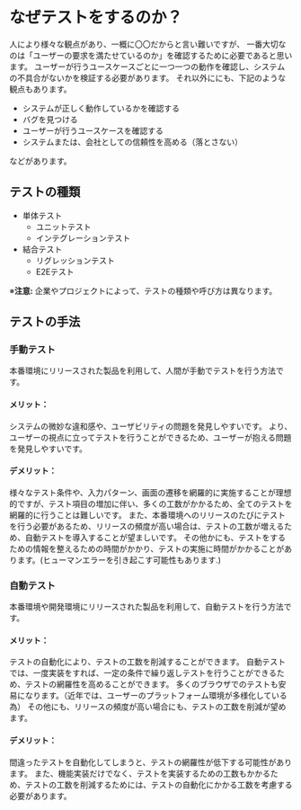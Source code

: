 # なぜテストをするのか？
人により様々な観点があり、一概に〇〇だからと言い難いですが、
一番大切なのは「ユーザーの要求を満たせているのか」を確認するために必要であると思います。
ユーザーが行うユースケースごとに一つ一つの動作を確認し、システムの不具合がないかを検証する必要があります。
それ以外ににも、下記のような観点もあります。
- システムが正しく動作しているかを確認する
- バグを見つける
- ユーザーが行うユースケースを確認する
- システムまたは、会社としての信頼性を高める（落とさない）

などがあります。

## テストの種類
- 単体テスト
  - ユニットテスト
  - インテグレーションテスト
- 結合テスト
  - リグレッションテスト
  - E2Eテスト

※**注意:** 企業やプロジェクトによって、テストの種類や呼び方は異なります。

## テストの手法
### 手動テスト
本番環境にリリースされた製品を利用して、人間が手動でテストを行う方法です。

#### メリット：
システムの微妙な違和感や、ユーザビリティの問題を発見しやすいです。
より、ユーザーの視点に立ってテストを行うことができるため、ユーザーが抱える問題を発見しやすいです。

#### デメリット：
様々なテスト条件や、入力パターン、画面の遷移を網羅的に実施することが理想的ですが、テスト項目の増加に伴い、多くの工数がかかるため、全てのテストを網羅的に行うことは難しいです。
また、本番環境へのリリースのたびにテストを行う必要があるため、リリースの頻度が高い場合は、テストの工数が増えるため、自動テストを導入することが望ましいです。
その他かにも、テストをするための情報を整えるための時間がかかり、テストの実施に時間がかかることがあります。(ヒューマンエラーを引き起こす可能性もあります.)

### 自動テスト
本番環境や開発環境にリリースされた製品を利用して、自動テストを行う方法です。

#### メリット：
テストの自動化により、テストの工数を削減することができます。
自動テストでは、一度実装をすれば、一定の条件で繰り返しテストを行うことができるため、テストの網羅性を高めることができます。
多くのブラウザでのテストも安易になります。（近年では、ユーザーのプラットフォーム環境が多様化している為）
その他にも、リリースの頻度が高い場合にも、テストの工数を削減が望めます。

#### デメリット：
間違ったテストを自動化してしまうと、テストの網羅性が低下する可能性があります。
また、機能実装だけでなく、テストを実装するための工数もかかるため、テストの工数を削減するためには、テストの自動化にかかる工数を考慮する必要があります。




